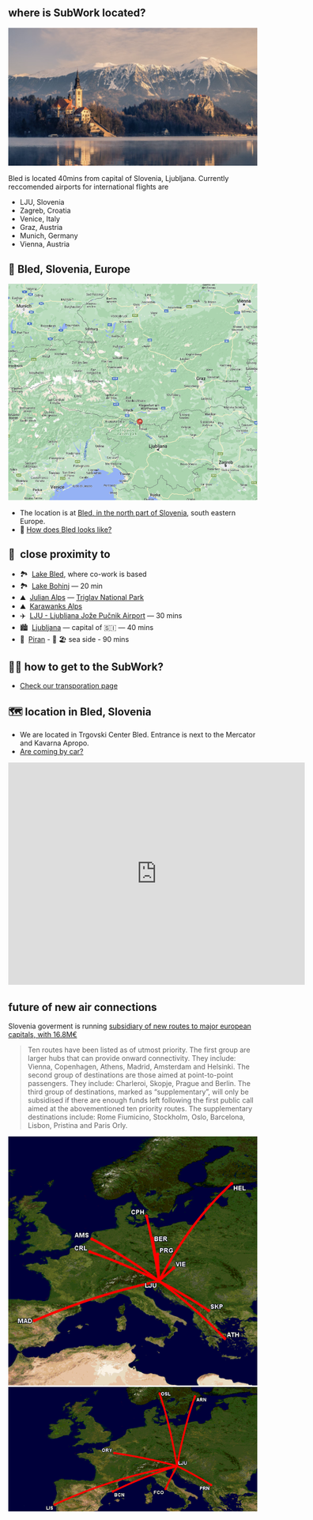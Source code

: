 ## where is SubWork located?


![bled_winter](./pics/bled_winter.png)

Bled is located 40mins from capital of Slovenia, Ljubljana. 
Currently reccomended airports for international flights are
- LJU, Slovenia
- Zagreb, Croatia
- Venice, Italy
- Graz, Austria
- Munich, Germany
- Vienna, Austria

📍 Bled, Slovenia, Europe
---

![location-of-subwork](pics/subwork_location.png)

- The location is at [Bled, in the north part of Slovenia](https://goo.gl/maps/KvDbeJwVGxQM5sBS9), south eastern Europe.
- 📸 [How does Bled looks like?](https://www.google.com/search?q=bled+slovenia+beautiful+photos)

🚗  close proximity to
---

- 🏞  [Lake Bled](https://en.wikipedia.org/wiki/Lake_Bled), where co-work is based
- 🏞  [Lake Bohinj](https://en.wikipedia.org/wiki/Lake_Bohinj) — 20 min
- ⛰  [Julian Alps](https://en.wikipedia.org/wiki/Julian_Alps) — [Triglav National Park](https://goo.gl/maps/ut7PXBq7VD3DTy2k9)
- ⛰  [Karawanks Alps](https://en.wikipedia.org/wiki/Karawanks)
- ✈️  [LJU - Ljubljana Jože Pučnik Airport](https://en.wikipedia.org/wiki/Ljubljana_Jo%C5%BEe_Pu%C4%8Dnik_Airport) — 30 mins
- 🏙  [Ljubljana](https://en.wikipedia.org/wiki/Ljubljana) — capital of 🇸🇮 — 40 mins
- 🌅  [Piran](https://en.wikipedia.org/wiki/Piran) - 🌊 🏖 sea side - 90 mins

🚶‍♀️ how to get to the SubWork?
---
- [Check our transporation page](./transportation-to-subwork-bled-slovenia.md)


🗺️ location in Bled, Slovenia
---

- We are located in Trgovski Center Bled. Entrance is next to the Mercator and Kavarna Apropo.
- [Are coming by car?](./coming-by-car-to-subwork-bled.md) 

<iframe src="https://www.google.com/maps/embed?pb=!1m18!1m12!1m3!1d10632.824390225414!2d14.101336860080114!3d46.36683985844772!2m3!1f0!2f0!3f0!3m2!1i1024!2i768!4f13.1!3m3!1m2!1s0x477a9735546512eb%3A0xb3df378542103b6b!2sSubWork%20-%20coworking%20space!5e0!3m2!1sen!2ssi!4v1684324091953!5m2!1sen!2ssi" width="600" height="450" style="border:0;" allowfullscreen="" loading="lazy" referrerpolicy="no-referrer-when-downgrade"></iframe>


future of new air connections
---
Slovenia goverment is running [subsidiary of new routes to major european capitals, with 16.8M€](https://www.exyuaviation.com/2023/03/slovenia-to-outline-subsidised-air.html)

> Ten routes have been listed as of utmost priority. The first group are larger hubs that can provide onward connectivity. They include: Vienna, Copenhagen, Athens, Madrid, Amsterdam and Helsinki. The second group of destinations are those aimed at point-to-point passengers. They include: Charleroi, Skopje, Prague and Berlin. The third group of destinations, marked as “supplementary”, will only be subsidised if there are enough funds left following the first public call aimed at the abovementioned ten priority routes. The supplementary destinations include: Rome Fiumicino, Stockholm, Oslo, Barcelona, Lisbon, Pristina and Paris Orly. 

![new_routes_to_slovenia](pics/new-routes-first-stage.gif)
![new_routes_to_slovenia](pics/new-routes-second-stage.gif)
